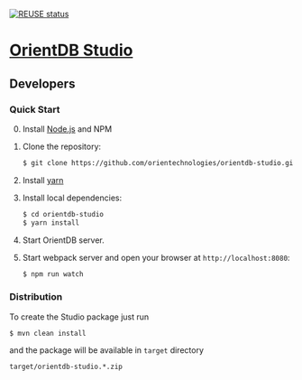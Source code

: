 [![REUSE status](https://api.reuse.software/badge/github.com/orientechnologies/orientdb-studio)](https://api.reuse.software/info/github.com/orientechnologies/orientdb-studio)
# [OrientDB Studio](https://github.com/orientechnologies/orientdb-studio)

## Developers

### Quick Start

0. Install [Node.js](http://nodejs.org/) and NPM 

1. Clone the repository:

    ```bash
    $ git clone https://github.com/orientechnologies/orientdb-studio.git
    ```

2. Install [yarn](https://yarnpkg.com) 

3. Install local dependencies:

    ```bash
    $ cd orientdb-studio
    $ yarn install
    ```

4. Start OrientDB server.

5. Start webpack server and open your browser at `http://localhost:8080`:

    ```bash
	$ npm run watch
    ```
    
### Distribution

To create the Studio package just run

```
$ mvn clean install
```

and the package will be available in `target` directory

```
target/orientdb-studio.*.zip
```



